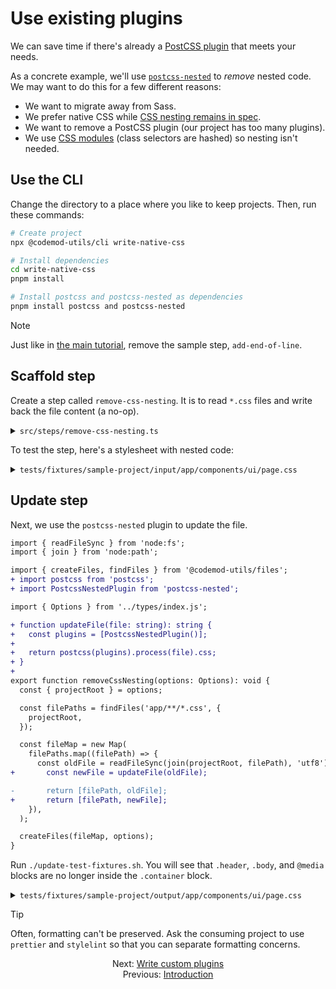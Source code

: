 # Use existing plugins

We can save time if there's already a [PostCSS plugin](https://postcss.org/docs/postcss-plugins) that meets your needs.

As a concrete example, we'll use [`postcss-nested`](https://github.com/postcss/postcss-nested) to _remove_ nested code. We may want to do this for a few different reasons:

- We want to migrate away from Sass.
- We prefer native CSS while [CSS nesting remains in spec](https://www.w3.org/TR/css-nesting-1/).
- We want to remove a PostCSS plugin (our project has too many plugins).
- We use [CSS modules](https://github.com/css-modules/css-modules) (class selectors are hashed) so nesting isn't needed.


## Use the CLI

Change the directory to a place where you like to keep projects. Then, run these commands:

```sh
# Create project
npx @codemod-utils/cli write-native-css

# Install dependencies
cd write-native-css
pnpm install

# Install postcss and postcss-nested as dependencies
pnpm install postcss and postcss-nested
```

> [!NOTE]
> Just like in [the main tutorial](../main-tutorial/04-step-1-update-acceptance-tests-part-1.md#remove-the-sample-step), remove the sample step, `add-end-of-line`.


## Scaffold step

Create a step called `remove-css-nesting`. It is to read `*.css` files and write back the file content (a no-op).

<details>

<summary><code>src/steps/remove-css-nesting.ts</code></summary>

For brevity, how `src/index.ts` calls `removeCssNesting()` is not shown.

```ts
import { readFileSync } from 'node:fs';
import { join } from 'node:path';

import { createFiles, findFiles } from '@codemod-utils/files';

import { Options } from '../types/index.js';

export function removeCssNesting(options: Options): void {
  const { projectRoot } = options;

  const filePaths = findFiles('app/**/*.css', {
    projectRoot,
  });

  const fileMap = new Map(
    filePaths.map((filePath) => {
      const oldFile = readFileSync(join(projectRoot, filePath), 'utf8');

      return [filePath, oldFile];
    }),
  );

  createFiles(fileMap, options);
}
```

</details>

To test the step, here's a stylesheet with nested code:

<details>

<summary><code>tests/fixtures/sample-project/input/app/components/ui/page.css</code></summary>

Note, the syntax `@value` is specific to CSS modules. We will later replace it with `var()` from native CSS.

```css
@value (
  desktop,
  spacing-400,
  spacing-600
) from "my-design-tokens";

@value navigation-menu-height: 3rem;

.container {
  display: grid;
  grid-template-areas:
    "header"
    "body";
  grid-template-columns: 1fr;
  grid-template-rows: auto 1fr;
  height: calc(100% - navigation-menu-height);
  overflow-y: auto;
  padding: spacing-600 spacing-400;
  scrollbar-gutter: stable;

  .header {
    grid-area: header;
  }

  .body {
    grid-area: body;
  }

  @media desktop {
    grid-template-areas:
      "header body";
    grid-template-columns: auto 1fr;
    grid-template-rows: 1fr;
    height: 100%;
  }
}
```

</details>


## Update step

Next, we use the `postcss-nested` plugin to update the file.

```diff
import { readFileSync } from 'node:fs';
import { join } from 'node:path';

import { createFiles, findFiles } from '@codemod-utils/files';
+ import postcss from 'postcss';
+ import PostcssNestedPlugin from 'postcss-nested';

import { Options } from '../types/index.js';

+ function updateFile(file: string): string {
+   const plugins = [PostcssNestedPlugin()];
+ 
+   return postcss(plugins).process(file).css;
+ }
+ 
export function removeCssNesting(options: Options): void {
  const { projectRoot } = options;

  const filePaths = findFiles('app/**/*.css', {
    projectRoot,
  });

  const fileMap = new Map(
    filePaths.map((filePath) => {
      const oldFile = readFileSync(join(projectRoot, filePath), 'utf8');
+       const newFile = updateFile(oldFile);

-       return [filePath, oldFile];
+       return [filePath, newFile];
    }),
  );

  createFiles(fileMap, options);
}
```

Run `./update-test-fixtures.sh`. You will see that `.header`, `.body`, and `@media` blocks are no longer inside the `.container` block.

<details>

<summary><code>tests/fixtures/sample-project/output/app/components/ui/page.css</code></summary>

```css
@value (
  desktop,
  spacing-400,
  spacing-600
) from "my-design-tokens";

@value navigation-menu-height: 3rem;

.container {
  display: grid;
  grid-template-areas:
    "header"
    "body";
  grid-template-columns: 1fr;
  grid-template-rows: auto 1fr;
  height: calc(100% - navigation-menu-height);
  overflow-y: auto;
  padding: spacing-600 spacing-400;
  scrollbar-gutter: stable;
}

.container .header {
    grid-area: header;
  }

.container .body {
    grid-area: body;
  }

@media desktop {

.container {
    grid-template-areas:
      "header body";
    grid-template-columns: auto 1fr;
    grid-template-rows: 1fr;
    height: 100%
}
  }
```

</details>

> [!TIP]
> Often, formatting can't be preserved. Ask the consuming project to use `prettier` and `stylelint` so that you can separate formatting concerns.


<div align="center">
  <div>
    Next: <a href="./02-write-custom-plugins.md">Write custom plugins</a>
  </div>
  <div>
    Previous: <a href="./00-introduction.md">Introduction</a>
  </div>
</div>
